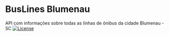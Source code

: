 # BusLines Blumenau
API com informações sobre todas as linhas de ônibus da cidade Blumenau - SC
[![License](http://img.shields.io/:license-mit-blue.svg)](https://github.com/vmarcosp/buslines-blumenau/blob/master/LICENSE)
